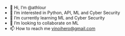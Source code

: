 - 👋 Hi, I’m @athlour
- 👀 I’m interested in Python, API, ML and Cyber Security
- 🌱 I’m currently learning ML and Cyber Security
- 💞️ I’m looking to collaborate on ML
- 📫 How to reach me vinoihero@gmail.com

<!---
athlour/athlour is a ✨ special ✨ repository because its `README.md` (this file) appears on your GitHub profile.
You can click the Preview link to take a look at your changes.
--->
